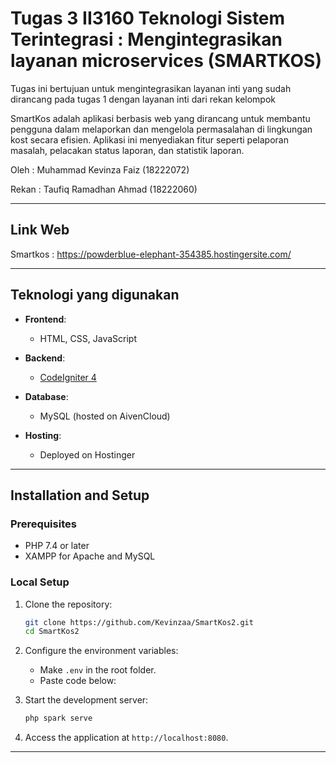 # Tugas 3 II3160 Teknologi Sistem Terintegrasi : Mengintegrasikan layanan microservices (SMARTKOS)
Tugas ini bertujuan untuk mengintegrasikan layanan inti yang sudah dirancang pada tugas 1 dengan layanan inti dari rekan kelompok

SmartKos adalah aplikasi berbasis web yang dirancang untuk membantu pengguna dalam melaporkan dan mengelola permasalahan di lingkungan kost secara efisien. Aplikasi ini menyediakan fitur seperti pelaporan masalah, pelacakan status laporan, dan statistik laporan.

Oleh : 
Muhammad Kevinza Faiz (18222072)

Rekan : 
Taufiq Ramadhan Ahmad (18222060)

---

## Link Web
Smartkos : https://powderblue-elephant-354385.hostingersite.com/

---

## Teknologi yang digunakan

- **Frontend**:
  - HTML, CSS, JavaScript

- **Backend**:
  - [CodeIgniter 4](https://codeigniter.com/)

- **Database**:
  - MySQL (hosted on AivenCloud)

- **Hosting**:
  - Deployed on Hostinger

---

## Installation and Setup

### Prerequisites

- PHP 7.4 or later
- XAMPP for Apache and MySQL

### Local Setup

1. Clone the repository:
    ```bash
    git clone https://github.com/Kevinzaa/SmartKos2.git
    cd SmartKos2
    ```


2. Configure the environment variables:
    - Make `.env` in the root folder.
    - Paste code below:

4. Start the development server:
    ```bash
    php spark serve
    ```

6. Access the application at `http://localhost:8080`.

---
